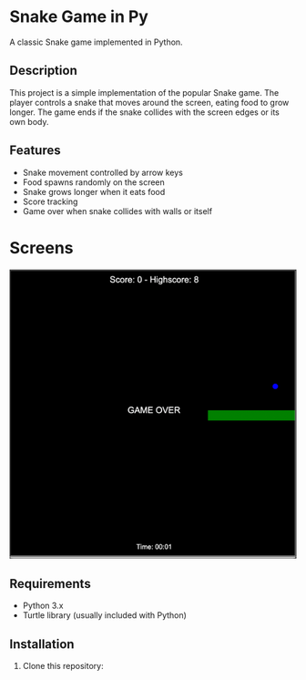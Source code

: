 # Snake Game in Py

A classic Snake game implemented in Python.

## Description

This project is a simple implementation of the popular Snake game. The player controls a snake that moves around the screen, eating food to grow longer. The game ends if the snake collides with the screen edges or its own body.

## Features

- Snake movement controlled by arrow keys
- Food spawns randomly on the screen
- Snake grows longer when it eats food
- Score tracking
- Game over when snake collides with walls or itself

# Screens
![img_1.png](img.png)

## Requirements

- Python 3.x
- Turtle library (usually included with Python)

## Installation

1. Clone this repository:
